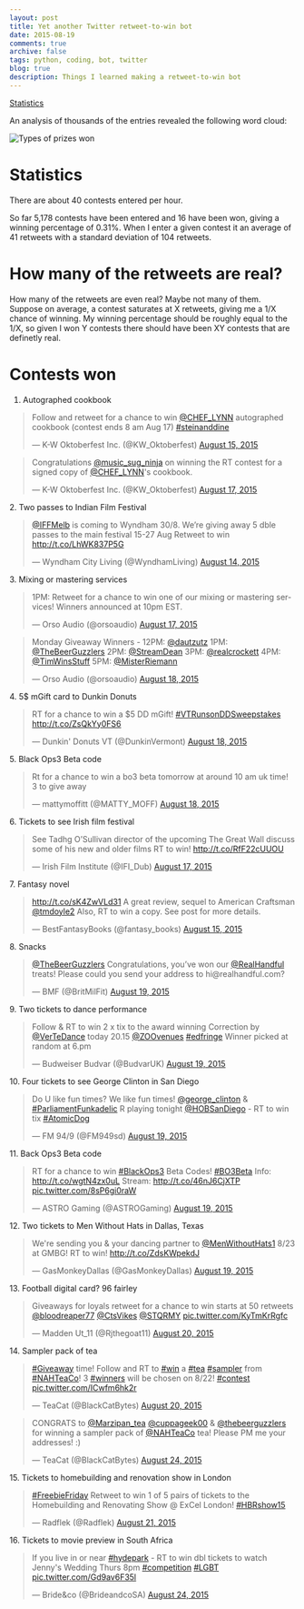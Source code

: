```yaml
---
layout: post
title: Yet another Twitter retweet-to-win bot
date: 2015-08-19
comments: true
archive: false
tags: python, coding, bot, twitter
blog: true
description: Things I learned making a retweet-to-win bot
---
```


[Statistics](#Statistics)

An analysis of thousands of the entries revealed the following word cloud:

![Types of prizes won](http://i.imgur.com/QmE9JaP.png)


# Statistics

There are about 40 contests entered per hour. 

So far 5,178 contests have been entered and 16 have been won, giving a winning percentage of 0.31%. When I enter a given contest it an average of 41 retweets with a standard deviation of 104 retweets.

# How many of the retweets are real?

How many of the retweets are even real? Maybe not many of them. Suppose on average, a contest saturates at X retweets, giving me a 1/X chance of winning. My winning percentage should be roughly equal to the 1/X, so given I won Y contests there should have been XY contests that are definetly real.

# Contests won

1.  Autographed cookbook  
<blockquote class="twitter-tweet" lang="en"><p lang="en" dir="ltr">Follow and retweet for a chance to win <a href="https://twitter.com/CHEF_LYNN">@CHEF_LYNN</a> autographed cookbook (contest ends 8 am Aug 17) <a href="https://twitter.com/hashtag/steinanddine?src=hash">#steinanddine</a></p>&mdash; K-W Oktoberfest Inc. (@KW_Oktoberfest) <a href="https://twitter.com/KW_Oktoberfest/status/632605172884082688">August 15, 2015</a></blockquote> <script async src="//platform.twitter.com/widgets.js" charset="utf-8"></script> <blockquote class="twitter-tweet" lang="en"><p lang="en" dir="ltr">Congratulations <a href="https://twitter.com/music_sug_ninja">@music_sug_ninja</a> on winning the RT contest for a signed copy of <a href="https://twitter.com/CHEF_LYNN">@CHEF_LYNN</a>&#39;s cookbook.</p>&mdash; K-W Oktoberfest Inc. (@KW_Oktoberfest) <a href="https://twitter.com/KW_Oktoberfest/status/633303849621565440">August 17, 2015</a></blockquote> <script async src="//platform.twitter.com/widgets.js" charset="utf-8"></script>
2. Two passes to Indian Film Festival
<blockquote class="twitter-tweet" lang="en"><p lang="en" dir="ltr"><a href="https://twitter.com/IFFMelb">@IFFMelb</a> is coming to Wyndham 30/8. We’re giving away 5 dble passes to the main festival 15-27 Aug Retweet to win <a href="http://t.co/LhWK837P5G">http://t.co/LhWK837P5G</a></p>&mdash; Wyndham City Living (@WyndhamLiving) <a href="https://twitter.com/WyndhamLiving/status/632332141561532416">August 14, 2015</a></blockquote> <script async src="//platform.twitter.com/widgets.js" charset="utf-8"></script>
3. Mixing or mastering services
<blockquote class="twitter-tweet" lang="en"><p lang="en" dir="ltr">1PM: Retweet for a chance to win one of our mixing or mastering services! Winners announced at 10pm EST.</p>&mdash; Orso Audio (@orsoaudio) <a href="https://twitter.com/orsoaudio/status/633323085073133568">August 17, 2015</a></blockquote> <script async src="//platform.twitter.com/widgets.js" charset="utf-8"></script> <blockquote class="twitter-tweet" lang="en"><p lang="en" dir="ltr">Monday Giveaway Winners - 12PM: <a href="https://twitter.com/DautzUtz">@dautzutz</a> 1PM: <a href="https://twitter.com/TheBeerGuzzlers">@TheBeerGuzzlers</a> 2PM: <a href="https://twitter.com/StreamDean">@StreamDean</a> 3PM: <a href="https://twitter.com/RealCrockett">@realcrockett</a> 4PM: <a href="https://twitter.com/TimWinsStuff">@TimWinsStuff</a> 5PM: <a href="https://twitter.com/MisterRiemann">@MisterRiemann</a></p>&mdash; Orso Audio (@orsoaudio) <a href="https://twitter.com/orsoaudio/status/633458300802220032">August 18, 2015</a></blockquote> <script async src="//platform.twitter.com/widgets.js" charset="utf-8"></script>
4. 5$ mGift card to Dunkin Donuts
<blockquote class="twitter-tweet" lang="en"><p lang="en" dir="ltr">RT for a chance to win a $5 DD mGift! <a href="https://twitter.com/hashtag/VTRunsonDDSweepstakes?src=hash">#VTRunsonDDSweepstakes</a> <a href="http://t.co/ZsQkYy0FS6">http://t.co/ZsQkYy0FS6</a></p>&mdash; Dunkin&#39; Donuts VT (@DunkinVermont) <a href="https://twitter.com/DunkinVermont/status/633639485910159361">August 18, 2015</a></blockquote> <script async src="//platform.twitter.com/widgets.js" charset="utf-8"></script>
5. Black Ops3 Beta code
<blockquote class="twitter-tweet" lang="en"><p lang="en" dir="ltr">Rt for a chance to win a bo3 beta tomorrow at around 10 am uk time! 3 to give away</p>&mdash; mattymoffitt (@MATTY_MOFF) <a href="https://twitter.com/MATTY_MOFF/status/633780854360276992">August 18, 2015</a></blockquote> <script async src="//platform.twitter.com/widgets.js" charset="utf-8"></script>
6. Tickets to see Irish film festival
<blockquote class="twitter-tweet" lang="en"><p lang="en" dir="ltr">See Tadhg O’Sullivan director of the upcoming The Great Wall discuss some of his new and older films RT to win! &#10;&#10;<a href="http://t.co/RfF22cUUOU">http://t.co/RfF22cUUOU</a></p>&mdash; Irish Film Institute (@IFI_Dub) <a href="https://twitter.com/IFI_Dub/status/633289298444423169">August 17, 2015</a></blockquote> <script async src="//platform.twitter.com/widgets.js" charset="utf-8"></script>
7. Fantasy novel
<blockquote class="twitter-tweet" lang="en"><p lang="en" dir="ltr"><a href="http://t.co/sK4ZwVLd31">http://t.co/sK4ZwVLd31</a>&#10;A great review, sequel to American Craftsman <a href="https://twitter.com/tmdoyle2">@tmdoyle2</a> &#10;Also, RT to win a copy. See post for more details.</p>&mdash; BestFantasyBooks (@fantasy_books) <a href="https://twitter.com/fantasy_books/status/632392215122178048">August 15, 2015</a></blockquote> <script async src="//platform.twitter.com/widgets.js" charset="utf-8"></script>
8. Snacks
<blockquote class="twitter-tweet" data-partner="tweetdeck"><p lang="en" dir="ltr"><a href="https://twitter.com/TheBeerGuzzlers">@TheBeerGuzzlers</a> Congratulations, you’ve won our <a href="https://twitter.com/RealHandful">@RealHandful</a> treats! Please could you send your address to hi@realhandful.com?</p>&mdash; BMF (@BritMilFit) <a href="https://twitter.com/BritMilFit/status/633953934852407296">August 19, 2015</a></blockquote> <script async src="//platform.twitter.com/widgets.js" charset="utf-8"></script>
9. Two tickets to dance performance
<blockquote class="twitter-tweet" lang="en"><p lang="en" dir="ltr">Follow &amp; RT to win 2 x tix to the award winning Correction by <a href="https://twitter.com/VerTeDance">@VerTeDance</a> today 20.15 <a href="https://twitter.com/ZOOvenues">@ZOOvenues</a> <a href="https://twitter.com/hashtag/edfringe?src=hash">#edfringe</a> Winner picked at random at 6.pm</p>&mdash; Budweiser Budvar (@BudvarUK) <a href="https://twitter.com/BudvarUK/status/633960934625648640">August 19, 2015</a></blockquote>
<script async src="//platform.twitter.com/widgets.js" charset="utf-8"></script>
10. Four tickets to see George Clinton in San Diego
<blockquote class="twitter-tweet" lang="en"><p lang="en" dir="ltr">Do U like fun times? We like fun times! <a href="https://twitter.com/george_clinton">@george_clinton</a> &amp; <a href="https://twitter.com/hashtag/ParliamentFunkadelic?src=hash">#ParliamentFunkadelic</a> R playing tonight <a href="https://twitter.com/HOBSanDiego">@HOBSanDiego</a> - RT to win tix <a href="https://twitter.com/hashtag/AtomicDog?src=hash">#AtomicDog</a></p>&mdash; FM 94/9 (@FM949sd) <a href="https://twitter.com/FM949sd/status/634026834347188225">August 19, 2015</a></blockquote>
<script async src="//platform.twitter.com/widgets.js" charset="utf-8"></script>
11. Back Ops3 Beta code
<blockquote class="twitter-tweet" lang="en"><p lang="en" dir="ltr">RT for a chance to win <a href="https://twitter.com/hashtag/BlackOps3?src=hash">#BlackOps3</a> Beta Codes! <a href="https://twitter.com/hashtag/BO3Beta?src=hash">#BO3Beta</a> &#10;&#10;Info: <a href="http://t.co/wgtN4zx0uL">http://t.co/wgtN4zx0uL</a>&#10;Stream: <a href="http://t.co/46nJ6CjXTP">http://t.co/46nJ6CjXTP</a> <a href="http://t.co/8sP6gi0raW">pic.twitter.com/8sP6gi0raW</a></p>&mdash; ASTRO Gaming (@ASTROGaming) <a href="https://twitter.com/ASTROGaming/status/634049625020694528">August 19, 2015</a></blockquote>
<script async src="//platform.twitter.com/widgets.js" charset="utf-8"></script>
12. Two tickets to Men Without Hats in Dallas, Texas
<blockquote class="twitter-tweet" lang="en"><p lang="en" dir="ltr">We&#39;re sending you &amp; your dancing partner to <a href="https://twitter.com/MenWithoutHats1">@MenWithoutHats1</a> 8/23 at GMBG! RT to win! <a href="http://t.co/ZdsKWpekdJ">http://t.co/ZdsKWpekdJ</a></p>&mdash; GasMonkeyDallas (@GasMonkeyDallas) <a href="https://twitter.com/GasMonkeyDallas/status/634072667977588736">August 19, 2015</a></blockquote>
<script async src="//platform.twitter.com/widgets.js" charset="utf-8"></script>
13. Football digital card? 96 fairley
<blockquote class="twitter-tweet" lang="en"><p lang="en" dir="ltr">Giveaways for loyals retweet for a chance to win starts at 50 retweets <a href="https://twitter.com/bloodreaper77">@bloodreaper77</a> <a href="https://twitter.com/CtsVikes">@CtsVikes</a> <a href="https://twitter.com/STQRMY">@STQRMY</a> <a href="http://t.co/KyTmKrRgfc">pic.twitter.com/KyTmKrRgfc</a></p>&mdash; Madden Ut_11 (@Rjthegoat11) <a href="https://twitter.com/Rjthegoat11/status/634349680747520000">August 20, 2015</a></blockquote>
<script async src="//platform.twitter.com/widgets.js" charset="utf-8"></script>
14. Sampler pack of tea
<blockquote class="twitter-tweet" lang="en"><p lang="en" dir="ltr"><a href="https://twitter.com/hashtag/Giveaway?src=hash">#Giveaway</a> time! Follow and RT to <a href="https://twitter.com/hashtag/win?src=hash">#win</a> a <a href="https://twitter.com/hashtag/tea?src=hash">#tea</a> <a href="https://twitter.com/hashtag/sampler?src=hash">#sampler</a> from <a href="https://twitter.com/hashtag/NAHTeaCo?src=hash">#NAHTeaCo</a>! 3 <a href="https://twitter.com/hashtag/winners?src=hash">#winners</a> will be chosen on 8/22! <a href="https://twitter.com/hashtag/contest?src=hash">#contest</a> <a href="http://t.co/ICwfm6hk2r">pic.twitter.com/ICwfm6hk2r</a></p>&mdash; TeaCat (@BlackCatBytes) <a href="https://twitter.com/BlackCatBytes/status/634501082081853440">August 20, 2015</a></blockquote>
<script async src="//platform.twitter.com/widgets.js" charset="utf-8"></script>
<blockquote class="twitter-tweet" data-partner="tweetdeck"><p lang="en" dir="ltr">CONGRATS to <a href="https://twitter.com/Marzipan_tea">@Marzipan_tea</a> <a href="https://twitter.com/cuppageek00">@cuppageek00</a> &amp; <a href="https://twitter.com/TheBeerGuzzlers">@thebeerguzzlers</a> for winning a sampler pack of <a href="https://twitter.com/NAHTeaCo">@NAHTeaCo</a> tea! Please PM me your addresses! :)</p>&mdash; TeaCat (@BlackCatBytes) <a href="https://twitter.com/BlackCatBytes/status/635836454518677504">August 24, 2015</a></blockquote>
<script async src="//platform.twitter.com/widgets.js" charset="utf-8"></script>
15. Tickets to homebuilding and renovation show in London
<blockquote class="twitter-tweet" lang="en"><p lang="en" dir="ltr"><a href="https://twitter.com/hashtag/FreebieFriday?src=hash">#FreebieFriday</a> Retweet to win 1 of 5 pairs of tickets to the Homebuilding and Renovating Show @ ExCel London! <a href="https://twitter.com/hashtag/HBRshow15?src=hash">#HBRshow15</a></p>&mdash; Radflek (@Radflek) <a href="https://twitter.com/Radflek/status/634655391620706305">August 21, 2015</a></blockquote>
<script async src="//platform.twitter.com/widgets.js" charset="utf-8"></script>
16. Tickets to movie preview in South Africa
<blockquote class="twitter-tweet" lang="en"><p lang="en" dir="ltr">If you live in or near <a href="https://twitter.com/hashtag/hydepark?src=hash">#hydepark</a> - RT to win dbl tickets to watch Jenny&#39;s Wedding Thurs 8pm <a href="https://twitter.com/hashtag/competition?src=hash">#competition</a> <a href="https://twitter.com/hashtag/LGBT?src=hash">#LGBT</a> <a href="http://t.co/Gd9av6F35l">pic.twitter.com/Gd9av6F35l</a></p>&mdash; Bride&amp;co (@BrideandcoSA) <a href="https://twitter.com/BrideandcoSA/status/635854260199100416">August 24, 2015</a></blockquote>
<script async src="//platform.twitter.com/widgets.js" charset="utf-8"></script>
